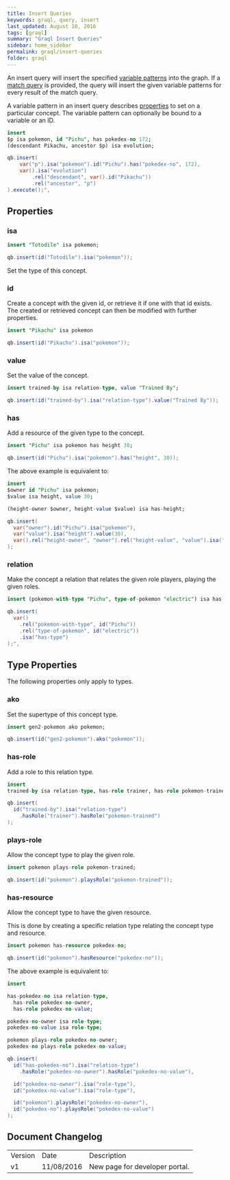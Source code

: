 ```yaml
---
title: Insert Queries
keywords: graql, query, insert
last_updated: August 10, 2016
tags: [graql]
summary: "Graql Insert Queries"
sidebar: home_sidebar
permalink: graql/insert-queries
folder: graql
---
```



An insert query will insert the specified [variable
patterns](#variable-patterns) into the graph. If a [match
query](match-queries.md) is provided, the query will insert the given variable
patterns for every result of the match query.

A variable pattern in an insert query describes [properties](#properties) to
set on a particular concept. The variable pattern can optionally be bound to a
variable or an ID.

```sql
insert
$p isa pokemon, id "Pichu", has pokedex-no 172;
(descendant Pikachu, ancestor $p) isa evolution;
```
```java
qb.insert(
    var("p").isa("pokemon").id("Pichu").has("pokedex-no", 172),
    var().isa("evolution")
        .rel("descendant", var().id("Pikachu"))
        .rel("ancestor", "p")
).execute();",
```


## Properties

### isa

```sql
insert "Totodile" isa pokemon;
```
```java
qb.insert(id("Totodile").isa("pokemon"));
```

Set the type of this concept.

### id

Create a concept with the given id, or retrieve it if one with that id exists.
The created or retrieved concept can then be modified with further properties.

```sql
insert "Pikachu" isa pokemon
```
```java
qb.insert(id("Pikachu").isa("pokemon"));
```


### value

Set the value of the concept.

```sql
insert trained-by isa relation-type, value "Trained By";
```
```java
qb.insert(id("trained-by").isa("relation-type").value("Trained By"));
```

### has

Add a resource of the given type to the concept. 

```sql
insert "Pichu" isa pokemon has height 30;
```
```java
qb.insert(id("Pichu").isa("pokemon").has("height", 30));
```

The above example is equivalent to:

```sql
insert
$owner id "Pichu" isa pokemon;
$value isa height, value 30;

(height-owner $owner, height-value $value) isa has-height;
```
```java
qb.insert(
  var("owner").id("Pichu").isa("pokemon"),
  var("value").isa("height").value(30),
  var().rel("height-owner", "owner").rel("height-value", "value").isa("has-height")
);
```

### relation

Make the concept a relation that relates the given role players, playing the
given roles.

```sql
insert (pokemon-with-type "Pichu", type-of-pokemon "electric") isa has-type;
```
```java
qb.insert(
  var()
    .rel("pokemon-with-type", id("Pichu"))
    .rel("type-of-pokemon", id("electric"))
    .isa("has-type")
);",
```


## Type Properties

The following properties only apply to types.

### ako

Set the supertype of this concept type.

```sql
insert gen2-pokemon ako pokemon;
```
```java
qb.insert(id("gen2-pokemon").ako("pokemon"));
```


### has-role
Add a role to this relation type.

```sql
insert
trained-by isa relation-type, has-role trainer, has-role pokemon-trained;
```
```java
qb.insert(
  id("trained-by").isa("relation-type")
    .hasRole("trainer").hasRole("pokemon-trained")
);
```


### plays-role
Allow the concept type to play the given role.

```sql
insert pokemon plays-role pokemon-trained;
```
```java
qb.insert(id("pokemon").playsRole("pokemon-trained"));
```


### has-resource

Allow the concept type to have the given resource.

This is done by creating a specific relation type relating the concept type
and resource. 

```sql
insert pokemon has-resource pokedex-no;
```
```java
qb.insert(id("pokemon").hasResource("pokedex-no"));
```

The above example is equivalent to:

```sql
insert

has-pokedex-no isa relation-type,
  has-role pokedex-no-owner,
  has-role pokedex-no-value;

pokedex-no-owner isa role-type;
pokedex-no-value isa role-type;

pokemon plays-role pokedex-no-owner;
pokedex-no plays-role pokedex-no-value;
```
```java
qb.insert(
  id("has-pokedex-no").isa("relation-type")
    .hasRole("pokedex-no-owner").hasRole("pokedex-no-value"),

  id("pokedex-no-owner").isa("role-type"),
  id("pokedex-no-value").isa("role-type"),

  id("pokemon").playsRole("pokedex-no-owner"),
  id("pokedex-no").playsRole("pokedex-no-value")
);
```
## Document Changelog  

<table>
    <tr>
        <td>Version</td>
        <td>Date</td>
        <td>Description</td>        
    </tr>
    <tr>
        <td>v1</td>
        <td>11/08/2016</td>
        <td>New page for developer portal.</td>        
    </tr>
    
</table>